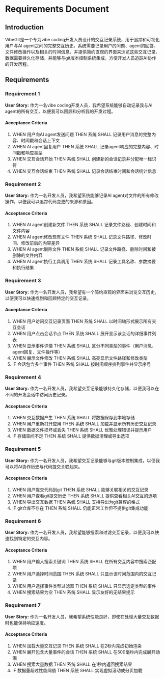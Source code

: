 # Requirements Document

## Introduction

VibeGit是一个专为vibe coding开发人员设计的交互记录系统，用于追踪和可视化用户与AI agent之间的完整交互历史。系统需要记录用户的问题、agent的回答、文件修改操作以及相关的时间信息，并提供简约直观的界面来浏览这些交互记录。数据需要持久化存储，并能够与git版本控制系统集成，方便开发人员追踪AI协作的开发历程。

## Requirements

### Requirement 1

**User Story:** 作为一名vibe coding开发人员，我希望系统能够自动记录我与AI agent的所有交互，以便我可以回顾和分析我的开发过程。

#### Acceptance Criteria

1. WHEN 用户向AI agent发送问题 THEN 系统 SHALL 记录用户消息的完整内容、时间戳和会话上下文
2. WHEN AI agent回复用户 THEN 系统 SHALL 记录agent响应的完整内容、时间戳和响应类型
3. WHEN 交互会话开始 THEN 系统 SHALL 创建新的会话记录并分配唯一标识符
4. WHEN 交互会话结束 THEN 系统 SHALL 记录会话结束时间和会话统计信息

### Requirement 2

**User Story:** 作为一名开发人员，我希望系统能够记录AI agent对文件的所有修改操作，以便我可以追踪代码变更的来源和原因。

#### Acceptance Criteria

1. WHEN AI agent创建新文件 THEN 系统 SHALL 记录文件路径、创建时间和文件内容
2. WHEN AI agent修改现有文件 THEN 系统 SHALL 记录文件路径、修改时间、修改前后的内容差异
3. WHEN AI agent删除文件 THEN 系统 SHALL 记录文件路径、删除时间和被删除的文件内容
4. WHEN AI agent执行工具调用 THEN 系统 SHALL 记录工具名称、参数摘要和执行结果

### Requirement 3

**User Story:** 作为一名开发人员，我希望有一个简约直观的界面来浏览交互历史，以便我可以快速找到和回顾特定的交互记录。

#### Acceptance Criteria

1. WHEN 用户访问交互记录页面 THEN 系统 SHALL 以时间轴形式展示所有交互会话
2. WHEN 用户点击会话节点 THEN 系统 SHALL 展开显示该会话的详细事件列表
3. WHEN 显示事件详情 THEN 系统 SHALL 区分不同类型的事件（用户消息、agent回复、文件操作等）
4. WHEN 展示文件修改 THEN 系统 SHALL 高亮显示文件路径和修改类型
5. IF 会话包含多个事件 THEN 系统 SHALL 按时间顺序排列事件并显示序号

### Requirement 4

**User Story:** 作为一名开发人员，我希望交互记录能够持久化存储，以便我可以在不同的开发会话中访问历史记录。

#### Acceptance Criteria

1. WHEN 交互数据产生 THEN 系统 SHALL 将数据保存到本地存储
2. WHEN 用户重新打开应用 THEN 系统 SHALL 加载并显示所有历史交互记录
3. WHEN 数据文件损坏或丢失 THEN 系统 SHALL 优雅处理错误并提示用户
4. IF 存储空间不足 THEN 系统 SHALL 提供数据清理或导出选项

### Requirement 5

**User Story:** 作为一名开发人员，我希望交互记录能够与git版本控制集成，以便我可以将AI协作历史与代码提交关联起来。

#### Acceptance Criteria

1. WHEN 用户提交代码到git THEN 系统 SHALL 能够关联相关的交互记录
2. WHEN 用户查看git提交历史 THEN 系统 SHALL 提供查看相关AI交互的选项
3. WHEN 导出交互数据 THEN 系统 SHALL 支持导出为git兼容的格式
4. IF git仓库不存在 THEN 系统 SHALL 仍能正常工作但不提供git集成功能

### Requirement 6

**User Story:** 作为一名开发人员，我希望能够搜索和过滤交互记录，以便我可以快速找到特定的交互内容。

#### Acceptance Criteria

1. WHEN 用户输入搜索关键词 THEN 系统 SHALL 在所有交互内容中搜索匹配项
2. WHEN 用户选择时间范围 THEN 系统 SHALL 只显示该时间范围内的交互记录
3. WHEN 用户选择事件类型过滤器 THEN 系统 SHALL 只显示选定类型的事件
4. WHEN 搜索结果为空 THEN 系统 SHALL 显示友好的无结果提示

### Requirement 7

**User Story:** 作为一名开发人员，我希望系统性能良好，即使在处理大量交互数据时也能保持响应速度。

#### Acceptance Criteria

1. WHEN 加载大量交互记录 THEN 系统 SHALL 在2秒内完成初始渲染
2. WHEN 展开包含大量事件的会话 THEN 系统 SHALL 在500毫秒内完成展开动画
3. WHEN 搜索大量数据 THEN 系统 SHALL 在1秒内返回搜索结果
4. IF 数据量超过性能阈值 THEN 系统 SHALL 实现虚拟滚动或分页加载